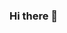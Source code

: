 ### Hi there 👋

<!--
**kitae104/kitae104** is a ✨ _special_ ✨ repository because its `README.md` (this file) appears on your GitHub profile.

Here are some ideas to get you started:

- 🔭 I’m currently working on 인하공업전문대학 컴퓨터시스템과
- 🌱 I’m currently learning 자바, 자바스크립트, 스프링, 알고리즘, 자료구조 등 
- 👯 I’m looking to collaborate on ...
- 🤔 I’m looking for help with 메타버스, NFT 등
- 💬 Ask me about 자바, 자바스크립트, 스프링, 알고리즘, 자료구조 등 
- 📫 How to reach me: kkt@inhatc.ac.kr

